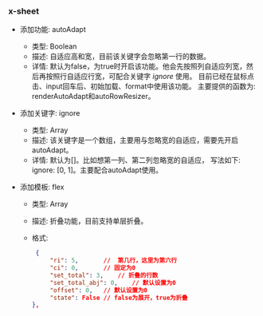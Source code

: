 ### x-sheet

- 添加功能: autoAdapt

  - 类型: Boolean
  - 描述:  自适应高和宽，目前该关键字会忽略第一行的数据。
  - 详情:  默认为false，为true时开启该功能。他会先按照列自适应列宽，然后再按照行自适应行宽，可配合关键字 *ignore* 使用。 目前已经在鼠标点击、input回车后、初始加载、format中使用该功能。 主要提供的函数为: renderAutoAdapt和autoRowResizer。

- 添加关键字: ignore

  - 类型: Array
  - 描述: 该关键字是一个数组，主要用与忽略宽的自适应，需要先开启autoAdapt。
  - 详情: 默认为[]。比如想第一列、第二列忽略宽的自适应， 写法如下:  ignore: [0, 1]。主要配合autoAdapt使用。

- 添加模板: flex

  - 类型: Array

  - 描述: 折叠功能，目前支持单层折叠。

  - 格式: 

    ```json
     {
         "ri": 5,		//  第几行，这里为第六行
         "ci": 0,		// 固定为0
         "set_total": 3,	// 折叠的行数
         "set_total_abj": 0,	// 默认设置为0
         "offset": 0,	// 默认设置为0
         "state": False	// false为展开，true为折叠
    },
    ```

    